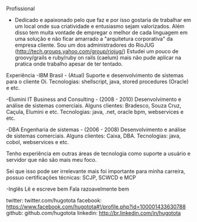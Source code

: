 Profissional
 - Dedicado e apaixonado pelo que faz e por isso gostaria de trabalhar em um local onde sua criatividade e entusiasmo sejam valorizados. Além disso tem muita vontade de empregar o melhor de cada linguagem em uma solução e não ficar amarrado a "arquitetura corporativa" da empresa cliente. Sou um dos administradores do RioJUG (http://tech.groups.yahoo.com/group/riojug/) 
   Estudei um pouco de groovy/grails e ruby/ruby on rails (caelum) mais não pude aplicar na pratica onde trabalho apesar de ter tentado.

Experiência
 -IBM Brasil - (Atual)
   Suporte e desenvolvimento de sistemas para o cliente Oi.
   Tecnologias: shellscript, java, stored procedures (Oracle) e etc.

 -Elumini IT Business and Consulting - (2008 - 2010)
   Desenvolvimento e análise de sistemas comerciais.
   Alguns clientes: Bradesco, Souza Cruz, Caçula, Elumini e etc.
   Tecnologias: java, .net, oracle bpm, webservices e etc.

 -DBA Engenharia de sistemas - (2006 - 2008)
   Desenvolvimento e análise de sistemas comerciais.
   Alguns clientes: Caixa, DBA.
   Tecnologias: java, cobol, webservices e etc.

Tenho experiência em outras áreas de tecnologia como suporte a usuário e servidor que não são mais meu foco.

Sei que isso pode ser irrelevante mais foi importante para minha carreira, possuo certificações técnicas: SCJP, SCWCD e MCP

-Inglês
  Lê e escreve bem
  Fala razoavelmente bem

twitter: twitter.com/hugotota 
facebook: https://www.facebook.com/hugotota#!/profile.php?id=100001433630788
github: github.com/hugotota
linkedin: http://br.linkedin.com/in/hugotota
